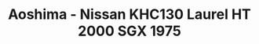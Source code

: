 ---
layout: product
title: "Aoshima - Nissan KHC130 Laurel HT 2000 SGX 1975"
price: "TBA" 
desc: "N/A"
img_path: "/assets/img/AO52112.webp"
brand: "N/A"
available: false
special_offer: false
new: false
soon: false
cat: "010000"
subcat: "013700"
subsubcat: "0N/A"
sifra: "AO52112"
popular: false
spec: false
---